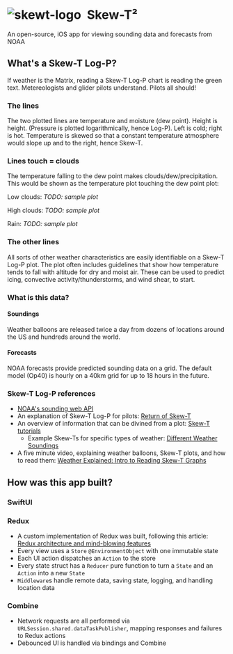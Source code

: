 # <img alt="skewt-logo" align="top" src="https://github.com/jasonn85/Skewt/assets/1328743/760196b8-aa6d-4457-8b9b-b75fa8d3e4a6">&nbsp; Skew-T²
An open-source, iOS app for viewing sounding data and forecasts from NOAA

## What's a Skew-T Log-P?
If weather is the Matrix, reading a Skew-T Log-P chart is reading the green text. Metereologists and glider pilots understand. Pilots all should!

### The lines
The two plotted lines are temperature and moisture (dew point). Height is height. (Pressure is plotted logarithmically, hence Log-P). Left is cold; right is hot. Temperature is skewed so that a constant temperature atmosphere would slope up and to the right, hence Skew-T.

### Lines touch = clouds
The temperature falling to the dew point makes clouds/dew/precipitation. This would be shown as the temperature plot touching the dew point plot:

Low clouds:
_TODO: sample plot_

High clouds:
_TODO: sample plot_

Rain:
_TODO: sample plot_

### The other lines
All sorts of other weather characteristics are easily identifiable on a Skew-T Log-P plot. The plot often includes guidelines that show how temperature tends to fall with altitude for dry and moist air. These can be used to predict icing, convective activity/thunderstorms, and wind shear, to start.

### What is this data?
#### Soundings
Weather balloons are released twice a day from dozens of locations around the US and hundreds around the world.

#### Forecasts
NOAA forecasts provide predicted sounding data on a grid. The default model (Op40) is hourly on a 40km grid for up to 18 hours in the future.

### Skew-T Log-P references
- [NOAA's sounding web API](https://rucsoundings.noaa.gov/)
- An explanation of Skew-T Log-P for pilots: [Return of Skew-T](https://www.ifr-magazine.com/training-sims/return-of-skew-t/)
- An overview of information that can be divined from a plot: [Skew-T tutorials](https://www.weather.gov/source/zhu/ZHU_Training_Page/convective_parameters/skewt/skewtinfo.html)
	- Example Skew-Ts for specific types of weather: [Different Weather Soundings](https://www.weather.gov/source/zhu/ZHU_Training_Page/convective_parameters/skewt/skewtinfo.html#SKEW3)
- A five minute video, explaining weather balloons, Skew-T plots, and how to read them: [Weather Explained: Intro to Reading Skew-T Graphs](https://youtu.be/1lJ9Kaieoco)
	

## How was this app built?
### SwiftUI

### Redux
- A custom implementation of Redux was built, following this article: [Redux architecture and mind-blowing features](https://wojciechkulik.pl/ios/redux-architecture-and-mind-blowing-features)
- Every view uses a `Store` `@EnvironmentObject` with one immutable state
- Each UI action dispatches an `Action` to the store
- Every state struct has a `Reducer` pure function to turn a `State` and an `Action` into a new `State`
- `Middleware`s handle remote data, saving state, logging, and handling location data

### Combine
- Network requests are all performed via `URLSession.shared.dataTaskPublisher`, mapping responses and failures to Redux actions
- Debounced UI is handled via bindings and Combine

